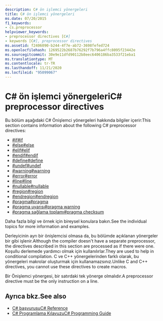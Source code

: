 ```yaml
---
description: C# ön işlemci yönergeleri
title: C# ön işlemci yönergeleri
ms.date: 07/20/2015
f1_keywords:
- cs.preprocessor
helpviewer_keywords:
- preprocessor directives [C#]
- keywords [C#], preprocessor directives
ms.assetid: f2406090-b244-4f7e-ab72-3698fefed724
ms.openlocfilehash: 1269522b2687b76292f7b796a4ffc8095f23442e
ms.sourcegitcommit: 30e9e11dfd90112b8eec6406186ba3533f21eba1
ms.translationtype: MT
ms.contentlocale: tr-TR
ms.lasthandoff: 11/21/2020
ms.locfileid: "95099067"
---
```

# <a name="c-preprocessor-directives"></a><span data-ttu-id="e0540-103">C# ön işlemci yönergeleri</span><span class="sxs-lookup"><span data-stu-id="e0540-103">C# preprocessor directives</span></span>

<span data-ttu-id="e0540-104">Bu bölüm aşağıdaki C# Önişlemci yönergeleri hakkında bilgiler içerir:</span><span class="sxs-lookup"><span data-stu-id="e0540-104">This section contains information about the following C# preprocessor directives:</span></span>

- [<span data-ttu-id="e0540-105">#if</span><span class="sxs-lookup"><span data-stu-id="e0540-105">#if</span></span>](./preprocessor-if.md)
- [<span data-ttu-id="e0540-106">#else</span><span class="sxs-lookup"><span data-stu-id="e0540-106">#else</span></span>](./preprocessor-else.md)
- [<span data-ttu-id="e0540-107">#elif</span><span class="sxs-lookup"><span data-stu-id="e0540-107">#elif</span></span>](./preprocessor-elif.md)
- [<span data-ttu-id="e0540-108">#endif</span><span class="sxs-lookup"><span data-stu-id="e0540-108">#endif</span></span>](./preprocessor-endif.md)
- [<span data-ttu-id="e0540-109">#define</span><span class="sxs-lookup"><span data-stu-id="e0540-109">#define</span></span>](./preprocessor-define.md)
- [<span data-ttu-id="e0540-110">#undef</span><span class="sxs-lookup"><span data-stu-id="e0540-110">#undef</span></span>](./preprocessor-undef.md)
- [<span data-ttu-id="e0540-111">#warning</span><span class="sxs-lookup"><span data-stu-id="e0540-111">#warning</span></span>](./preprocessor-warning.md)
- [<span data-ttu-id="e0540-112">#error</span><span class="sxs-lookup"><span data-stu-id="e0540-112">#error</span></span>](./preprocessor-error.md)
- [<span data-ttu-id="e0540-113">#line</span><span class="sxs-lookup"><span data-stu-id="e0540-113">#line</span></span>](./preprocessor-line.md)
- [<span data-ttu-id="e0540-114">#nullable</span><span class="sxs-lookup"><span data-stu-id="e0540-114">#nullable</span></span>](./preprocessor-nullable.md)
- [<span data-ttu-id="e0540-115">#region</span><span class="sxs-lookup"><span data-stu-id="e0540-115">#region</span></span>](./preprocessor-region.md)
- [<span data-ttu-id="e0540-116">#endregion</span><span class="sxs-lookup"><span data-stu-id="e0540-116">#endregion</span></span>](./preprocessor-endregion.md)
- [<span data-ttu-id="e0540-117">#pragma</span><span class="sxs-lookup"><span data-stu-id="e0540-117">#pragma</span></span>](./preprocessor-pragma.md)
- [<span data-ttu-id="e0540-118">#pragma uyarısı</span><span class="sxs-lookup"><span data-stu-id="e0540-118">#pragma warning</span></span>](./preprocessor-pragma-warning.md)
- [<span data-ttu-id="e0540-119">#pragma sağlama toplamı</span><span class="sxs-lookup"><span data-stu-id="e0540-119">#pragma checksum</span></span>](./preprocessor-pragma-checksum.md)

<span data-ttu-id="e0540-120">Daha fazla bilgi ve örnek için bireysel konulara bakın.</span><span class="sxs-lookup"><span data-stu-id="e0540-120">See the individual topics for more information and examples.</span></span>

<span data-ttu-id="e0540-121">Derleyicinin ayrı bir önişlemcisi olmasa da, bu bölümde açıklanan yönergeler bir gibi işlenir.</span><span class="sxs-lookup"><span data-stu-id="e0540-121">Although the compiler doesn't have a separate preprocessor, the directives described in this section are processed as if there were one.</span></span> <span data-ttu-id="e0540-122">Koşullu derlemede yardımcı olmak için kullanılırlar.</span><span class="sxs-lookup"><span data-stu-id="e0540-122">They are used to help in conditional compilation.</span></span> <span data-ttu-id="e0540-123">C ve C++ yönergelerinden farklı olarak, bu yönergeleri makrolar oluşturmak için kullanamazsınız.</span><span class="sxs-lookup"><span data-stu-id="e0540-123">Unlike C and C++ directives, you cannot use these directives to create macros.</span></span>

<span data-ttu-id="e0540-124">Bir Önişlemci yönergesi, bir satırdaki tek yönerge olmalıdır.</span><span class="sxs-lookup"><span data-stu-id="e0540-124">A preprocessor directive must be the only instruction on a line.</span></span>

## <a name="see-also"></a><span data-ttu-id="e0540-125">Ayrıca bkz.</span><span class="sxs-lookup"><span data-stu-id="e0540-125">See also</span></span>

- [<span data-ttu-id="e0540-126">C# başvurusu</span><span class="sxs-lookup"><span data-stu-id="e0540-126">C# Reference</span></span>](../index.md)
- [<span data-ttu-id="e0540-127">C# Programlama Kılavuzu</span><span class="sxs-lookup"><span data-stu-id="e0540-127">C# Programming Guide</span></span>](../../programming-guide/index.md)
